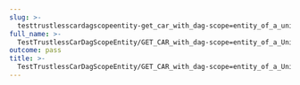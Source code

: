 ```yaml
---
slug: >-
  testtrustlesscardagscopeentity-get_car_with_dag-scope=entity_of_a_unixfs_file_(format=car)-body
full_name: >-
  TestTrustlessCarDagScopeEntity/GET_CAR_with_dag-scope=entity_of_a_UnixFS_file_(format=car)/Body
outcome: pass
title: >-
  TestTrustlessCarDagScopeEntity/GET_CAR_with_dag-scope=entity_of_a_UnixFS_file_(format=car)/Body
---
```


